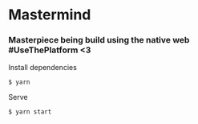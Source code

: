 # Mastermind

### Masterpiece being build using the native web **#UseThePlatform** <3

Install dependencies

```
$ yarn
```

Serve

```
$ yarn start
```
